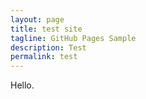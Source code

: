```yaml
---
layout: page
title: test site
tagline: GitHub Pages Sample
description: Test
permalink: test
---
```


Hello.

<script>console.log("Hi")</script>
